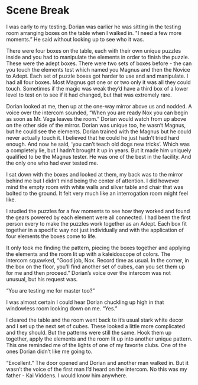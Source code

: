 #  Scene Break

I was early to my testing. Dorian was earlier he was sitting in the testing room
arranging boxes on the table when I walked in. "I need a few more moments.” He
said without looking up to see who it was.

There were four boxes on the table, each with their own unique puzzles inside
and you had to manipulate the elements in order to finish the puzzle. These were
the adept boxes. There were two sets of boxes before - the can you touch the
elements test which named you Magnus and then the Novice to Adept. Each set of
puzzle boxes got harder to use and and manipulate. I had all four boxes. Most
Magnus got one or or two only it was all they could touch. Sometimes if the
magic was weak they’d have a third box of a lower level to test on to see if it
had changed, but that was extremely rare.

Dorian looked at me, then up at the one-way mirror above us and nodded. A voice
over the intercom sounded, “When you are ready Nox you can begin as soon as Mr.
Vega leaves the room.” Dorian would watch from up above on the other side of the
mirror. Dorian was unique too, he wasn’t Magnus, but he could see the elements.
Dorian trained with the Magnus but he could never actually touch it. I believed
that he could he just hadn’t tried hard enough. And now he said, ‘you can’t
teach old dogs new tricks’. Which was a completely lie, but I hadn’t brought it
up in years. But it made him uniquely qualified to be the Magnus tester. He was
one of the best in the facility. And the only one who had ever tested me.

I sat down with the boxes and looked at them, my back was to the mirror behind
me but I didn’t mind being the center of attention. I did however mind the empty
room with white walls and silver table and chair that was bolted to the ground.
It felt very much like an interrogation room might feel like.

I studied the puzzles for a few moments to see how they worked and found the
gears powered by each element were all connected. I had been the first person
every to make the puzzles work together as an Adept. Each box fit together in a
specific way not just individually and with the application of four elements the
boxes come to life.

It only took me finding the pattern, piecing the boxes together and applying the
elements and the room lit up with a kaleidoscope of colors. The intercom
squawked, “Good job, Nox. Record time as usual. In the corner, in the box on the
floor, you’ll find another set of cubes, can you set them up for me and then
proceed.” Dorian’s voice over the intercom was not unusual, but his request was.

“You are testing me for master too?”

I was almost certain I could hear Dorian chuckling up high in that windowless
room looking down on me. “Yes.”

I cleared the table and the room went back to it’s usual stark white decor and I
set up the next set of cubes. These looked a little more complicated and they
should. But the patterns were still the same. Hook them up together, apply the
elements and the room lit up into another unique pattern. This one reminded me
of the lights of one of my favorite clubs. One of the ones Dorian didn’t like me
going to.

“Excellent.” The door opened and Dorian and another man walked in. But it wasn’t
the voice of the first man I’d heard on the intercom. No this was my father -
Kai Viddens. I would know him anywhere.

